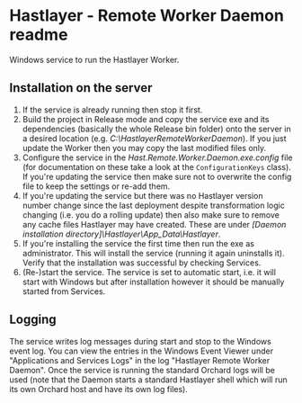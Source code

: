 ﻿# Hastlayer - Remote Worker Daemon readme



Windows service to run the Hastlayer Worker.


## Installation on the server

1. If the service is already running then stop it first.
2. Build the project in Release mode and copy the service exe and its dependencies (basically the whole Release bin folder) onto the server in a desired location (e.g. *C:\HastlayerRemoteWorkerDaemon*). If you just update the Worker then you may copy the last modified files only.
3. Configure the service in the *Hast.Remote.Worker.Daemon.exe.config* file (for documentation on these take a look at the `ConfigurationKeys` class). If you're updating the service then make sure not to overwrite the config file to keep the settings or re-add them.
4. If you're updating the service but there was no Hastlayer version number change since the last deployment despite transformation logic changing (i.e. you do a rolling update) then also make sure to remove any cache files Hastlayer may have created. These are under *[Daemon installation directory]\Hastlayer\App_Data\Hastlayer*.
5. If you're installing the service the first time then run the exe as administrator. This will install the service (running it again uninstalls it). Verify that the installation was successful by checking Services.
6. (Re-)start the service. The service is set to automatic start, i.e. it will start with Windows but after installation however it should be manually started from Services.


## Logging

The service writes log messages during start and stop to the Windows event log. You can view the entries in the Windows Event Viewer under "Applications and Services Logs" in the log "Hastlayer Remote Worker Daemon". Once the service is running the standard Orchard logs will be used (note that the Daemon starts a standard Hastlayer shell which will run its own Orchard host and have its own log files).